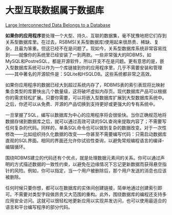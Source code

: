 # 大型互联数据属于数据库

[Large Interconnected Data Belongs to a Database](https://97-things-every-x-should-know.gitbooks.io/97-things-every-programmer-should-know/content/en/thing_48/)

**如果你的应用程序**要处理一个大型、持久、互联的数据集，毫不犹豫地把它们存到关系型数据库里。在过去，RSBMS(关系型数据库)使用起来很昂贵、稀缺、复杂，且最为笨重。但这已经不在是问题了。现如今，关系型数据库系统非常容易找到——就像你的系统里已经安装了一到两款。一些非常强大的RDBMS，如MySQL和PostreSQL，都是开源软件，所以开支不在是问题。更有意思的是，嵌入型数据库系统可以作为一个库链接到你的应用程序里，几乎不需要安装和管理——其中著名的开源软件是：SQLite和HSQLDB。这些系统都非常之高效。

如果你应用程序的数据已经大到超过系统内存了，RDBMS表的索引表现将比映射集合类型的库要快出几个数量级，这将破坏虚拟内存页。现代数据库产品可以根据你的需求轻松扩展。只要你需要，可以将嵌入型数据库扩展到大型数据库系统中。之后，你还可以从免费、开源的产品切换到支持更好或更强大的专有系统中。

一旦掌握了SQL，编写以数据库为中心的应用程序将会很愉快。当你正确规范地将数据存储到数据库之后，就可以通过高效可读的SQL查询来提取内容了；不需要写任何复杂的代码。同样的，单条SQL命令也可以做到复杂的数据改变。对于一次性修改——比如组织持久化数据的改变——你甚至不需要编写代码：只需启动数据库直观的SQL界面。相同的界面还允许你试验性查询，以避免常规编程语言的编译-编辑循环。

围绕RDBMS建立的代码还有个优点，就是处理数据元素间的关系。你可以通过声明的方式描述数据的一致性约束，以避免在边缘情况下忘记更新数据而获得悬空指针的风险。例如，你可以指定，当一个用户被删除后，那个用户发送的消息也应该被删除。

任何时候只要你想，都可以在数据库的实体间创建链接，简单地通过创建索引即可。不需要对类型字段做昂贵又大范围的重构。此外，围绕数据库的编程还支持多应用安全访问。这就可以很轻松地更新应用以实现并发访问，也可以使用最适合的语言和平台编写程序的部分代码。